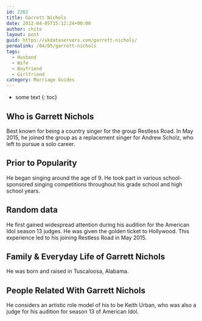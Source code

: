 ```yaml
---
id: 2262
title: Garrett Nichols
date: 2012-04-05T15:12:24+00:00
author: chito
layout: post
guid: https://ukdataservers.com/garrett-nichols/
permalink: /04/05/garrett-nichols
tags:
  - Husband
  - Wife
  - Boyfriend
  - Girlfriend
category: Marriage Guides
---
```


* some text
{: toc}


## Who is  Garrett Nichols
                  
                  
                  
Best known for being a country singer for the group Restless Road. In May 2015, he joined the group as a replacement singer for Andrew Scholz, who left to pursue a solo career.
                  
                
                
                
## Prior to Popularity 
                  
                  
                  
He began singing around the age of 9. He took part in various school-sponsored singing competitions throughout his grade school and high school years.
                  
                
                
                
## Random data 
                  
                  
                  
He first gained widespread attention during his audition for the American Idol season 13 judges. He was given the golden ticket to Hollywood. This experience led to his joining Restless Road in May 2015.
                  
                
                
                
## Family & Everyday Life of Garrett Nichols
                  
                  
                  
He was born and raised in Tuscaloosa, Alabama.
                  
                
                
                
## People Related With  Garrett Nichols
                  
                  
                  
He considers an artistic role model of his to be Keith Urban, who was also a judge for his audition for season 13 of American Idol.
                  
                
              
            
          
          
          
    
    
  
